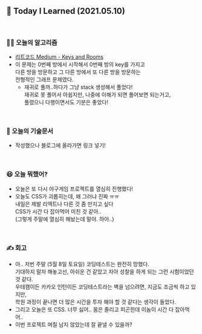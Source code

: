 ## 🚀 Today I Learned (2021.05.10)

<br/>

### **👨‍💻 오늘의 알고리즘**

-   [리트코드 Medium - Keys and Rooms](https://leetcode.com/problems/keys-and-rooms)
-   이 문제는 0번째 방에서 시작해서 0번째 방의 key를 가지고  
    다른 방을 방문하고 그 다른 방에서 또 다른 방을 방문하는  
    전형적인 그래프 문제였다.
    -   재귀로 풀까..하다가 그냥 stack 생성해서 풀었다!  
         재귀로 못 풀어서 아쉽지만, 나중에 이해가 되면 풀어보면 되는거고,  
         풀렸으니 다행이면서도 기분은 좋았다!

<br/>

### **📑 오늘의 기술문서**

-   작성했으나 블로그에 올라가면 링크 넣기!

<br/>

### **😆 오늘 뭐했어?**

-   오늘은 또 다시 야구게임 프로젝트를 열심히 진행했다!
-   오늘도 CSS가 괴롭히는데, 왜 그러냐 진짜 ㅠㅠ  
    내일은 제발 리액트나 다른 것 좀 만지고 싶다  
    CSS가 시간 다 잡아먹어 미친 것 같아..  
    (그렇게 주말에 열심히 해놨는데 말야. 하아..)

<br/>

### **✍️ 회고**

-   아.. 저번 주말 (5월 8일 토요일) 코딩테스트는 완전히 망했다.  
    기대하지 말자 해놓고선, 아쉬운 건 같았고 자아 성찰을 하게 되는 그런 시험이었던 것 같다.  
    우테캠이든 카카오 인턴이든 코딩테스트라는 벽을 넘으려면, 지금도 조금씩 하고 있지만,  
    학원 과정이 끝나면 더 많은 시간을 투자 해야 할 것 같다는 생각이 들었다.  
-   그리고 오늘은 또 CSS. 너무 싫어.. 몸은 졸리고 피곤한데 이놈이 시간 다 잡아먹어..
-   이번 프로젝트 며칠 남지 않았는데 잘 끝낼 수 있을까?

